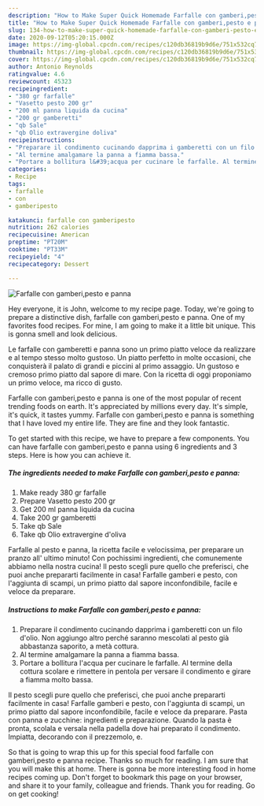 ```yaml
---
description: "How to Make Super Quick Homemade Farfalle con gamberi,pesto e panna"
title: "How to Make Super Quick Homemade Farfalle con gamberi,pesto e panna"
slug: 134-how-to-make-super-quick-homemade-farfalle-con-gamberi-pesto-e-panna
date: 2020-09-12T05:20:15.000Z
image: https://img-global.cpcdn.com/recipes/c120db36819b9d6e/751x532cq70/farfalle-con-gamberipesto-e-panna-recipe-main-photo.jpg
thumbnail: https://img-global.cpcdn.com/recipes/c120db36819b9d6e/751x532cq70/farfalle-con-gamberipesto-e-panna-recipe-main-photo.jpg
cover: https://img-global.cpcdn.com/recipes/c120db36819b9d6e/751x532cq70/farfalle-con-gamberipesto-e-panna-recipe-main-photo.jpg
author: Antonio Reynolds
ratingvalue: 4.6
reviewcount: 45323
recipeingredient:
- "380 gr farfalle"
- "Vasetto pesto 200 gr"
- "200 ml panna liquida da cucina"
- "200 gr gamberetti"
- "qb Sale"
- "qb Olio extravergine doliva"
recipeinstructions:
- "Preparare il condimento cucinando dapprima i gamberetti con un filo d&#39;olio. Non aggiungo altro perché saranno mescolati al pesto già abbastanza saporito, a metà cottura."
- "Al termine amalgamare la panna a fiamma bassa."
- "Portare a bollitura l&#39;acqua per cucinare le farfalle. Al termine della cottura scolare e rimettere in pentola per versare il condimento e girare a fiamma molto bassa."
categories:
- Recipe
tags:
- farfalle
- con
- gamberipesto

katakunci: farfalle con gamberipesto 
nutrition: 262 calories
recipecuisine: American
preptime: "PT20M"
cooktime: "PT33M"
recipeyield: "4"
recipecategory: Dessert

---
```



![Farfalle con gamberi,pesto e panna](https://img-global.cpcdn.com/recipes/c120db36819b9d6e/751x532cq70/farfalle-con-gamberipesto-e-panna-recipe-main-photo.jpg)

Hey everyone, it is John, welcome to my recipe page. Today, we're going to prepare a distinctive dish, farfalle con gamberi,pesto e panna. One of my favorites food recipes. For mine, I am going to make it a little bit unique. This is gonna smell and look delicious.

Le farfalle con gamberetti e panna sono un primo piatto veloce da realizzare e al tempo stesso molto gustoso. Un piatto perfetto in molte occasioni, che conquisterà il palato di grandi e piccini al primo assaggio. Un gustoso e cremoso primo piatto dal sapore di mare. Con la ricetta di oggi proponiamo un primo veloce, ma ricco di gusto.

Farfalle con gamberi,pesto e panna is one of the most popular of recent trending foods on earth. It's appreciated by millions every day. It's simple, it's quick, it tastes yummy. Farfalle con gamberi,pesto e panna is something that I have loved my entire life. They are fine and they look fantastic.


To get started with this recipe, we have to prepare a few components. You can have farfalle con gamberi,pesto e panna using 6 ingredients and 3 steps. Here is how you can achieve it.

<!--inarticleads1-->

##### The ingredients needed to make Farfalle con gamberi,pesto e panna:

1. Make ready 380 gr farfalle
1. Prepare Vasetto pesto 200 gr
1. Get 200 ml panna liquida da cucina
1. Take 200 gr gamberetti
1. Take qb Sale
1. Take qb Olio extravergine d&#39;oliva


Farfalle al pesto e panna, la ricetta facile e velocissima, per preparare un pranzo all&#39; ultimo minuto! Con pochissimi ingredienti, che comunemente abbiamo nella nostra cucina! Il pesto scegli pure quello che preferisci, che puoi anche prepararti facilmente in casa! Farfalle gamberi e pesto, con l&#39;aggiunta di scampi, un primo piatto dal sapore inconfondibile, facile e veloce da preparare. 

<!--inarticleads2-->

##### Instructions to make Farfalle con gamberi,pesto e panna:

1. Preparare il condimento cucinando dapprima i gamberetti con un filo d&#39;olio. Non aggiungo altro perché saranno mescolati al pesto già abbastanza saporito, a metà cottura.
1. Al termine amalgamare la panna a fiamma bassa.
1. Portare a bollitura l&#39;acqua per cucinare le farfalle. Al termine della cottura scolare e rimettere in pentola per versare il condimento e girare a fiamma molto bassa.


Il pesto scegli pure quello che preferisci, che puoi anche prepararti facilmente in casa! Farfalle gamberi e pesto, con l&#39;aggiunta di scampi, un primo piatto dal sapore inconfondibile, facile e veloce da preparare. Pasta con panna e zucchine: ingredienti e preparazione. Quando la pasta è pronta, scolala e versala nella padella dove hai preparato il condimento. Impiatta, decorando con il prezzemolo, e. 

So that is going to wrap this up for this special food farfalle con gamberi,pesto e panna recipe. Thanks so much for reading. I am sure that you will make this at home. There is gonna be more interesting food in home recipes coming up. Don't forget to bookmark this page on your browser, and share it to your family, colleague and friends. Thank you for reading. Go on get cooking!
